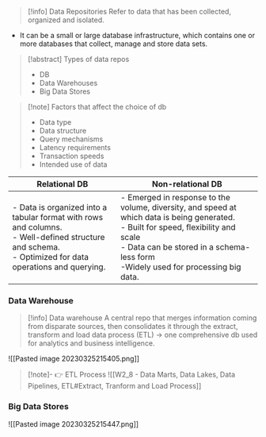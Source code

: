 > [!info] Data Repositories
> Refer to data that has been collected, organized and isolated.

* It can be a small or large database infrastructure, which contains one or more databases that collect, manage and store data sets.

> [!abstract] Types of data repos 
> * DB
> * Data Warehouses
> * Big Data Stores

> [!note] Factors that affect the choice of db
> * Data type
> * Data structure
> * Query mechanisms
> * Latency requirements
> * Transaction speeds
> * Intended use of data

|Relational DB|Non-relational DB|
|---|---|
|- Data is organized into a tabular format with rows and columns. </br>- Well-defined structure and schema.</br>- Optimized for data operations and querying.|- Emerged in response to the volume, diversity, and speed at which data is being generated. </br>- Built for speed, flexibility and scale</br>- Data can be stored in a schema-less form</br>-Widely used for processing big data.|

### Data Warehouse

> [!info] Data warehouse
> A central repo that merges information coming from disparate sources, then consolidates it through the extract, transform and load data process (ETL) -> one comprehensive db used for analytics and business intelligence.

![[Pasted image 20230325215405.png]]
> [!note]- 👉 ETL Process
> ![[W2_8 - Data Marts, Data Lakes, Data Pipelines, ETL#Extract, Tranform and Load Process]]

### Big Data Stores
![[Pasted image 20230325215447.png]]
